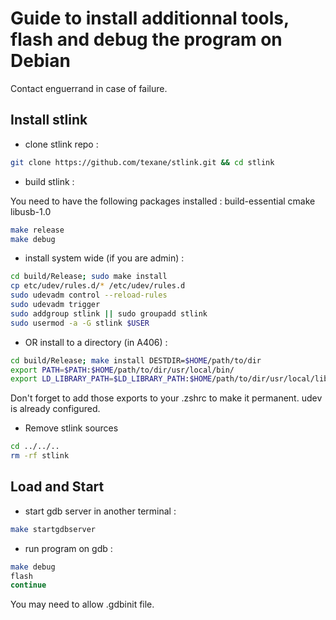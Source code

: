 # Guide to install additionnal tools, flash and debug the program on Debian

Contact enguerrand in case of failure.

## Install stlink

- clone stlink repo :

```sh
git clone https://github.com/texane/stlink.git && cd stlink
```
- build stlink :

You need to have the following packages installed :
build-essential
cmake
libusb-1.0

```sh
make release
make debug
```
- install system wide (if you are admin) :

```sh
cd build/Release; sudo make install
cp etc/udev/rules.d/* /etc/udev/rules.d
sudo udevadm control --reload-rules
sudo udevadm trigger
sudo addgroup stlink || sudo groupadd stlink
sudo usermod -a -G stlink $USER
```


- OR install to a directory (in A406) :

```sh
cd build/Release; make install DESTDIR=$HOME/path/to/dir
export PATH=$PATH:$HOME/path/to/dir/usr/local/bin/
export LD_LIBRARY_PATH=$LD_LIBRARY_PATH:$HOME/path/to/dir/usr/local/lib/
```
Don't forget to add those exports to your .zshrc to make it permanent. udev is already configured.

- Remove stlink sources
```sh
cd ../../..
rm -rf stlink
```

## Load and Start

- start gdb server in another terminal :
```sh
make startgdbserver
```

- run program on gdb :
```sh
make debug
flash
continue
```
You may need to allow .gdbinit file.

